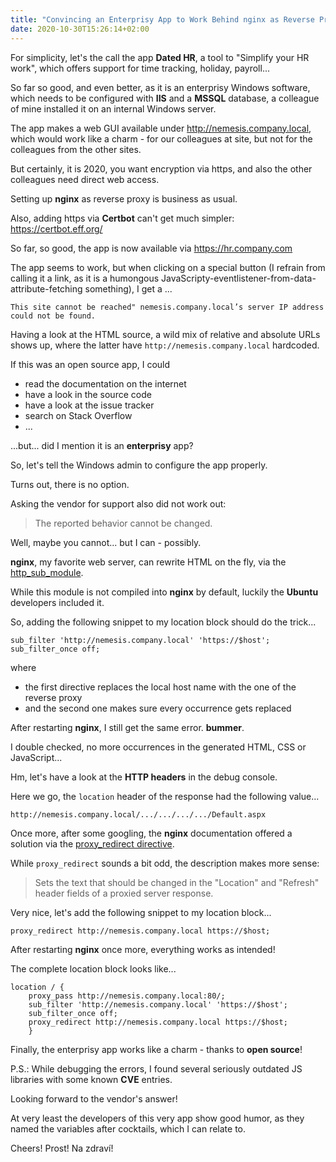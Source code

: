 ```yaml
---
title: "Convincing an Enterprisy App to Work Behind nginx as Reverse Proxy"
date: 2020-10-30T15:26:14+02:00
---
```


For simplicity, let's the call the app **Dated HR**,
a tool to "Simplify your HR work",
which offers support for time tracking, holiday, payroll...

So far so good, and even better,
as it is an enterprisy Windows software,
which needs to be configured with **IIS** and a **MSSQL** database,
a colleague of mine installed it on an internal Windows server.

The app makes a web GUI available under http://nemesis.company.local,
which would work like a charm - for our colleagues at site,
but not for the colleagues from the other sites.

But certainly, it is 2020, you want encryption via https,
and also the other colleagues need direct web access.

Setting up **nginx** as reverse proxy is business as usual.

Also, adding https via **Certbot** can't get much simpler:
https://certbot.eff.org/

So far, so good, the app is now available via
https://hr.company.com

The app seems to work,
but when clicking on a special button
(I refrain from calling it a link,
as it is a humongous JavaScripty-eventlistener-from-data-attribute-fetching something),
I get a ...

`This site cannot be reached" nemesis.company.local’s server IP address could not be found.`

Having a look at the HTML source,
a wild mix of relative and absolute URLs shows up,
where the latter have `http://nemesis.company.local` hardcoded.

If this was an open source app, I could
- read the documentation on the internet
- have a look in the source code
- have a look at the issue tracker
- search on Stack Overflow
- ...

...but... did I mention it is an **enterprisy** app?

So, let's tell the Windows admin to configure the app properly.

Turns out, there is no option.

Asking the vendor for support also did not work out:

> The reported behavior cannot be changed.

Well, maybe you cannot... but I can - possibly.

**nginx**, my favorite web server,
can rewrite HTML on the fly,
via the [http_sub_module](http://nginx.org/en/docs/http/ngx_http_sub_module.html).

While this module is not compiled into **nginx** by default,
luckily the **Ubuntu** developers included it.

So, adding the following snippet to my location block should do the trick...

```nginx
sub_filter 'http://nemesis.company.local' 'https://$host';
sub_filter_once off;
```

where

- the first directive replaces the local host name with the one of the reverse proxy
- and the second one makes sure every occurrence gets replaced

After restarting **nginx**,
I still get the same error. **bummer**.

I double checked,
no more occurrences in the generated HTML, CSS or JavaScript...

Hm, let's have a look at the **HTTP headers** in the debug console.

Here we go, the `location` header of the response had the following value...

```http://nemesis.company.local/.../.../.../.../Default.aspx```

Once more, after some googling,
the **nginx** documentation offered a solution
via the [proxy_redirect directive](http://nginx.org/en/docs/http/ngx_http_proxy_module.html#proxy_redirect).

While `proxy_redirect` sounds a bit odd,
the description makes more sense:

> Sets the text that should be changed in the "Location" and "Refresh" header fields of a proxied server response.

Very nice, let's add the following snippet to my location block...

```nginx
proxy_redirect http://nemesis.company.local https://$host;
```

After restarting **nginx** once more,
everything works as intended!

The complete location block looks like...

```nginx
location / {
    proxy_pass http://nemesis.company.local:80/;
    sub_filter 'http://nemesis.company.local' 'https://$host';
    sub_filter_once off;
    proxy_redirect http://nemesis.company.local https://$host;
    }
```

Finally, the enterprisy app works like a charm - thanks to **open source**!

P.S.: While debugging the errors,
I found several seriously outdated JS libraries with some known **CVE** entries.

Looking forward to the vendor's answer!

At very least the developers of this very app show good humor,
as they named the variables after cocktails,
which I can relate to.

Cheers! Prost! Na zdraví!
